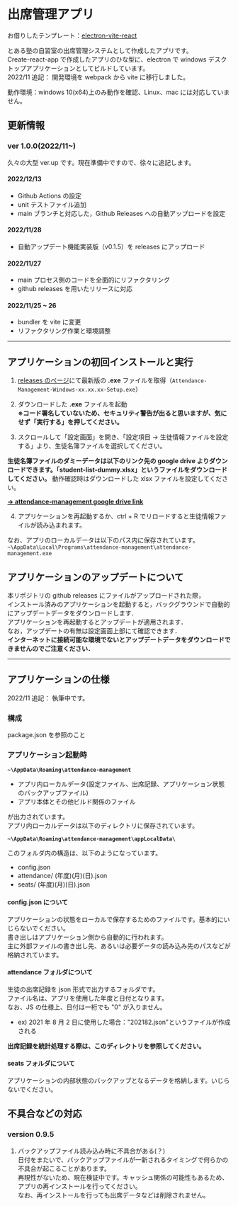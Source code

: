 # 出席管理アプリ

お借りしたテンプレート：[electron-vite-react](https://github.com/electron-vite/electron-vite-react)

とある塾の自習室の出席管理システムとして作成したアプリです。  
Create-react-app で作成したアプリのひな型に、electron で windows デスクトップアプリケーションとしてビルドしています。  
2022/11 追記： 開発環境を webpack から vite に移行しました。

動作環境：windows 10(x64)上のみ動作を確認、Linux、mac には対応していません。

## 更新情報

### ver 1.0.0(2022/11~)

久々の大型 ver.up です。現在準備中ですので、徐々に追記します。

#### 2022/12/13

- Github Actions の設定
- unit テストファイル追加
- main ブランチと対応した，Github Releases への自動アップロードを設定

#### 2022/11/28

- 自動アップデート機能実装版（v0.1.5）を releases にアップロード

#### 2022/11/27

- main プロセス側のコードを全面的にリファクタリング
- github releases を用いたリリースに対応

#### 2022/11/25 ~ 26

- bundler を vite に変更
- リファクタリング作業と環境調整

---

## アプリケーションの初回インストールと実行

1. [releases のページ](https://github.com/taichimurakami-github/attendance-management/releases)にて最新版の **.exe** ファイルを取得（`Attendance-Management-Windows-xx.xx.xx-Setup.exe`）
2. ダウンロードした **.exe** ファイルを起動  
   **※コード署名していないため、セキュリティ警告が出ると思いますが、気にせず「実行する」を押してください。**

3. スクロールして「設定画面」を開き、「設定項目 → 生徒情報ファイルを設定する」より、生徒名簿ファイルを選択してください。

**生徒名簿ファイルのダミーデータは以下のリンク先の google drive よりダウンロードできます。「student-list-dummy.xlsx」というファイルをダウンロードしてください。**
動作確認時はダウンロードした xlsx ファイルを設定してください。

**[→ attendance-management google drive link](https://drive.google.com/drive/folders/103-NX63jaYSP1RC5ufwuEuIWxsSxFlff?usp=sharing)**

4. アプリケーションを再起動するか、ctrl + R でリロードすると生徒情報ファイルが読み込まれます。

なお、アプリのローカルデータは以下のパス内に保存されています。  
`~\AppData\Local\Programs\attendance-management\attendance-management.exe`

## アプリケーションのアップデートについて

本リポジトリの github releases にファイルがアップロードされた際，  
インストール済みのアプリケーションを起動すると，バックグラウンドで自動的にアップデートデータをダウンロードします．  
アプリケーションを再起動するとアップデートが適用されます．  
なお，アップデートの有無は設定画面上部にて確認できます．  
**インターネットに接続可能な環境でないとアップデートデータをダウンロードできませんのでご注意ください．**

---

## アプリケーションの仕様

2022/11 追記： 執筆中です。

### 構成

package.json を参照のこと

### アプリケーション起動時

**`~\AppData\Roaming\attendance-management`**

- アプリ内ローカルデータ(設定ファイル、出席記録、アプリケーション状態のバックアップファイル)
- アプリ本体とその他ビルド関係のファイル

が出力されています。  
アプリ内ローカルデータは以下のディレクトリに保存されています。

**`~\AppData\Roaming\attendance-management\appLocalData\`**

このフォルダ内の構造は、以下のようになっています。

- config.json
- attendance/ (年度)(月)(日).json
- seats/ (年度)(月)(日).json

#### config.json について

アプリケーションの状態をローカルで保存するためのファイルです。基本的にいじらないでください。  
書き出しはアプリケーション側から自動的に行われます。  
主に外部ファイルの書き出し先、あるいは必要データの読み込み先のパスなどが格納されています。

#### attendance フォルダについて

生徒の出席記録を json 形式で出力するフォルダです。  
ファイル名は、アプリを使用した年度と日付となります。  
なお、JS の仕様上、日付は一桁でも "0" が入りません。

- ex) 2021 年 8 月 2 日に使用した場合："202182.json"というファイルが作成される

**出席記録を統計処理する際は、このディレクトリを参照してください。**

#### seats フォルダについて

アプリケーションの内部状態のバックアップとなるデータを格納します。いじらないでください。

## 不具合などの対応

### version 0.9.5

1. バックアップファイル読み込み時に不具合がある(？)  
   日付をまたいで、バックアップファイルが一新されるタイミングで何らかの不具合が起こることがあります。  
   再現性がないため、現在検証中です。キャッシュ関係の可能性もあるため、アプリの再インストールを行ってください。  
   なお、再インストールを行っても出席データなどは削除されません。
